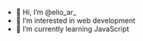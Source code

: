 - 👋 Hi, I’m @elio_ar_
- 👀 I’m interested in web development
- 🌱 I’m currently learning JavaScript

<!---
elioar/elioar is a ✨ special ✨ repository because its `README.md` (this file) appears on your GitHub profile.
You can click the Preview link to take a look at your changes.
--->
